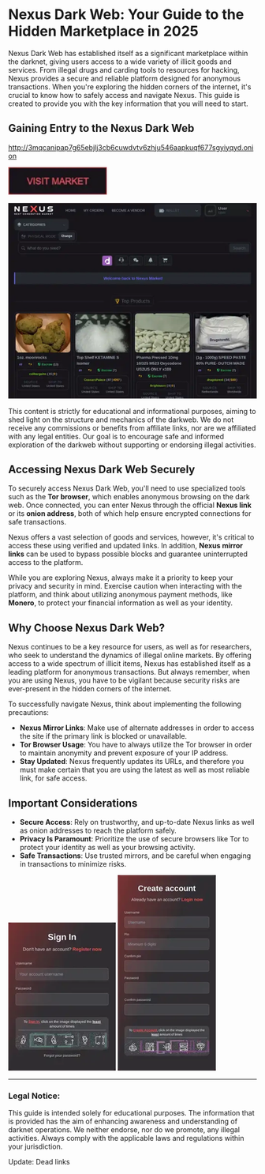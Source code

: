 # Nexus Dark Web: Your Guide to the Hidden Marketplace in 2025

Nexus Dark Web has established itself as a significant marketplace within the darknet, giving users access to a wide variety of illicit goods and services. From illegal drugs and carding tools to resources for hacking, Nexus provides a secure and reliable platform designed for anonymous transactions. When you're exploring the hidden corners of the internet, it's crucial to know how to safely access and navigate Nexus. This guide is created to provide you with the key information that you will need to start.

## Gaining Entry to the Nexus Dark Web

http://3mqcanipap7g65ebjlj3cb6cuwdvtv6zhju546aapkuqf677sgyiyqyd.onion

[<img src="/upload/browser.webp" width="200">](http://3mqcanipap7g65ebjlj3cb6cuwdvtv6zhju546aapkuqf677sgyiyqyd.onion)

<a href="http://3mqcanipap7g65ebjlj3cb6cuwdvtv6zhju546aapkuqf677sgyiyqyd.onion"><img src="/upload/message.webp" alt="image" style="max-width: 100%;"></a>

This content is strictly for educational and informational purposes, aiming to shed light on the structure and mechanics of the darkweb. We do not receive any commissions or benefits from affiliate links, nor are we affiliated with any legal entities. Our goal is to encourage safe and informed exploration of the darkweb without supporting or endorsing illegal activities.

## Accessing Nexus Dark Web Securely

To securely access Nexus Dark Web, you'll need to use specialized tools such as the **Tor browser**, which enables anonymous browsing on the dark web. Once connected, you can enter Nexus through the official **Nexus link** or its **onion address**, both of which help ensure encrypted connections for safe transactions.

Nexus offers a vast selection of goods and services, however, it's critical to access these using verified and updated links. In addition, **Nexus mirror links** can be used to bypass possible blocks and guarantee uninterrupted access to the platform.

While you are exploring Nexus, always make it a priority to keep your privacy and security in mind. Exercise caution when interacting with the platform, and think about utilizing anonymous payment methods, like **Monero**, to protect your financial information as well as your identity.

## Why Choose Nexus Dark Web?

Nexus continues to be a key resource for users, as well as for researchers, who seek to understand the dynamics of illegal online markets. By offering access to a wide spectrum of illicit items, Nexus has established itself as a leading platform for anonymous transactions. But always remember, when you are using Nexus, you have to be vigilant because security risks are ever-present in the hidden corners of the internet.

To successfully navigate Nexus, think about implementing the following precautions:

-   **Nexus Mirror Links**: Make use of alternate addresses in order to access the site if the primary link is blocked or unavailable.
-   **Tor Browser Usage**: You have to always utilize the Tor browser in order to maintain anonymity and prevent exposure of your IP address.
-   **Stay Updated**: Nexus frequently updates its URLs, and therefore you must make certain that you are using the latest as well as most reliable link, for safe access.

## Important Considerations

-   **Secure Access**: Rely on trustworthy, and up-to-date Nexus links as well as onion addresses to reach the platform safely.
-   **Privacy Is Paramount**: Prioritize the use of secure browsers like Tor to protect your identity as well as your browsing activity.
-   **Safe Transactions**: Use trusted mirrors, and be careful when engaging in transactions to minimize risks.

<a href="http://3mqcanipap7g65ebjlj3cb6cuwdvtv6zhju546aapkuqf677sgyiyqyd.onion"><img src="/upload/toolbar.webp" alt="image" style="max-width: 100%;"></a>
<a href="http://3mqcanipap7g65ebjlj3cb6cuwdvtv6zhju546aapkuqf677sgyiyqyd.onion"><img src="/upload/watermark.webp" alt="image" style="max-width: 100%;"></a>

---

### Legal Notice:

This guide is intended solely for educational purposes. The information that is provided has the aim of enhancing awareness and understanding of darknet operations. We neither endorse, nor do we promote, any illegal activities. Always comply with the applicable laws and regulations within your jurisdiction.



Update: Dead links